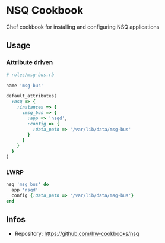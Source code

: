 # NSQ Cookbook

Chef cookbook for installing and configuring NSQ applications

## Usage

### Attribute driven

```ruby
# roles/msg-bus.rb

name 'msg-bus'

default_attributes(
  :nsq => {
    :instances => {
      :msg_bus => {
        :app => 'nsqd',
        :config => {
          :data_path => '/var/lib/data/msg-bus'
        }
      }
    }
  }
)
```

### LWRP

```ruby
nsq 'msg_bus' do
  app 'nsqd'
  config {:data_path => '/var/lib/data/msg-bus'}
end
```

## Infos

* Repository: https://github.com/hw-cookbooks/nsq
